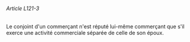 ###### Article L121-3

Le conjoint d'un commerçant n'est réputé lui-même commerçant que s'il exerce une activité commerciale séparée de celle de son époux.

